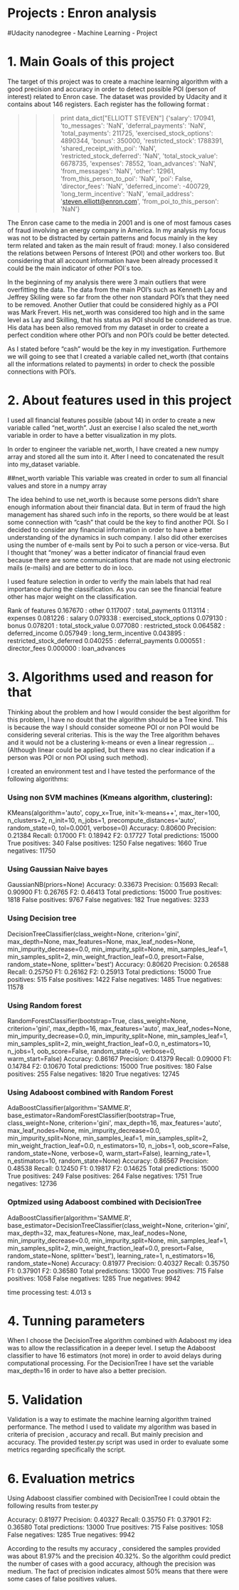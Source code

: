 # Projects : Enron analysis

#Udacity nanodegree  - Machine Learning - Project
# 1. Main Goals of this project

The target of this project was to create a machine learning algorithm with a good precision and accuracy in order to detect possible POI (person of interest) related to Enron case. The dataset was provided by Udacity and it contains about 146 registers. Each register has the following format :

>>> print data_dict["ELLIOTT STEVEN"]
{'salary': 170941, 'to_messages': 'NaN', 'deferral_payments': 'NaN', 'total_payments': 211725, 'exercised_stock_options': 4890344, 'bonus': 350000, 'restricted_stock': 1788391, 'shared_receipt_with_poi': 'NaN', 'restricted_stock_deferred': 'NaN', 'total_stock_value': 6678735, 'expenses': 78552, 'loan_advances': 'NaN', 'from_messages': 'NaN', 'other': 12961, 'from_this_person_to_poi': 'NaN', 'poi': False, 'director_fees': 'NaN', 'deferred_income': -400729, 'long_term_incentive': 'NaN', 'email_address': 'steven.elliott@enron.com', 'from_poi_to_this_person': 'NaN'}


The Enron case came to the media in 2001  and is one of most famous cases of fraud involving an energy company in America. In my analysis my focus was not to be distracted by certain patterns and focus mainly in the key term related and taken as the main result of fraud: money. I also considered the relations between Persons of Interest (POI) and other workers too. But considering that all account information have been already processed it could be the main indicator of other POI`s too.

In the beginning of my analysis there were 3 main outliers that were overfitting the data. The data from the main POI’s such as Kenneth Lay and Jeffrey Skiling were so far from the other non standard POI’s that they need to be removed. Another Outlier that could be considered highly as a POI was Mark Frevert. His net_worth was considered too high and in the same level as Lay and Skilling, that his status as POI should be considered as true. His data has been also removed from my dataset in order to create a perfect condition where other POI’s and non POI’s could be better detected.


As I stated before “cash” would be the key in my investigation. Furthemore we will going to see that I created a variable called net_worth (that contains all the informations related to payments) in order to check the possible connections with POI’s.


# 2. About features used in this project

I used all financial features possible (about 14) in order to create a new variable called “net_worth”.  Just an exercise I also scaled the net_worth variable in order to have a better visualization in my plots. 

In order to engineer the variable net_worth, I have created a new numpy array and stored all the sum into it. After I need to concatenated the result into my_dataset variable.

##net_worth variable
This variable was created in order to sum all financial values and store in a numpy array

The idea behind to use net_worth is because some persons didn’t share enough information about their financial  data. But in term of fraud the high management has shared such info in the reports, so there would be at least some connection with “cash” that could be the key to find another POI. So I decided to consider any financial information in order to have a better understanding of the dynamics in such company.  I also did other exercises using the number of e-mails sent by Poi to such a person or vice-versa. But I thought that “money’ was a better indicator of financial fraud even because there are some communications that are made not using electronic mails (e-mails) and are better to do in loco.

I used feature selection in order to verify the main labels that had real importance during the classification. As you can see the financial feature other has major weight on the classification.

Rank of features
0.167670 : other
0.117007 : total_payments
0.113114 : expenses
0.081226 : salary
0.079338 : exercised_stock_options
0.079130 : bonus
0.078201 : total_stock_value
0.077080 : restricted_stock
0.064582 : deferred_income
0.057949 : long_term_incentive
0.043895 : restricted_stock_deferred
0.040255 : deferral_payments
0.000551 : director_fees
0.000000 : loan_advances



# 3.  Algorithms used and reason for that


Thinking about the problem and how I would consider the best algorithm for this problem, I have no doubt that the algorithm should be a Tree kind. This is because the way I should consider someone POI or non POI would be considering several criterias. This is the way the Tree algorithm behaves  and it would not be a clustering k-means or even a linear regression … (Although linear could be applied, but there was no clear indication if a person was POI or non POI using such method).

I created an environment test and I have tested the performance of the following algorithms:

### Using non SVM machines (Kmeans algorithm, clustering):

KMeans(algorithm='auto', copy_x=True, init='k-means++', max_iter=100,
    n_clusters=2, n_init=10, n_jobs=1, precompute_distances='auto',
    random_state=0, tol=0.0001, verbose=0)
        Accuracy: 0.80600       Precision: 0.21384      Recall: 0.17000 F1: 0.18942     F2: 0.17727
        Total predictions: 15000        True positives:  340    False positives: 1250   False negatives: 1660   True negatives: 11750




### Using Gaussian Naive bayes

 
GaussianNB(priors=None)
        Accuracy: 0.33673       Precision: 0.15693      Recall: 0.90900 F1: 0.26765     F2: 0.46413
        Total predictions: 15000        True positives: 1818    False positives: 9767   False negatives:  182   True negatives: 3233



### Using Decision tree

DecisionTreeClassifier(class_weight=None, criterion='gini', max_depth=None,
            max_features=None, max_leaf_nodes=None,
            min_impurity_decrease=0.0, min_impurity_split=None,
            min_samples_leaf=1, min_samples_split=2,
            min_weight_fraction_leaf=0.0, presort=False, random_state=None,
            splitter='best')
        Accuracy: 0.80620       Precision: 0.26588      Recall: 0.25750 F1: 0.26162     F2: 0.25913
        Total predictions: 15000        True positives:  515    False positives: 1422   False negatives: 1485   True negatives: 11578





### Using Random forest 

RandomForestClassifier(bootstrap=True, class_weight=None, criterion='gini',
            max_depth=16, max_features='auto', max_leaf_nodes=None,
            min_impurity_decrease=0.0, min_impurity_split=None,
            min_samples_leaf=1, min_samples_split=2,
            min_weight_fraction_leaf=0.0, n_estimators=10, n_jobs=1,
            oob_score=False, random_state=0, verbose=0, warm_start=False)
        Accuracy: 0.86167       Precision: 0.41379      Recall: 0.09000 F1: 0.14784     F2: 0.10670
        Total predictions: 15000        True positives:  180    False positives:  255   False negatives: 1820   True negatives: 12745



### Using Adaboost combined with Random Forest

AdaBoostClassifier(algorithm='SAMME.R',
          base_estimator=RandomForestClassifier(bootstrap=True, class_weight=None, criterion='gini',
            max_depth=16, max_features='auto', max_leaf_nodes=None,
            min_impurity_decrease=0.0, min_impurity_split=None,
            min_samples_leaf=1, min_samples_split=2,
            min_weight_fraction_leaf=0.0, n_estimators=10, n_jobs=1,
            oob_score=False, random_state=None, verbose=0,
            warm_start=False),
          learning_rate=1, n_estimators=10, random_state=None)
        Accuracy: 0.86567       Precision: 0.48538      Recall: 0.12450 F1: 0.19817     F2: 0.14625
        Total predictions: 15000        True positives:  249    False positives:  264   False negatives: 1751   True negatives: 12736
        
   


### Optmized using Adaboost combined with DecisionTree

AdaBoostClassifier(algorithm='SAMME.R',
          base_estimator=DecisionTreeClassifier(class_weight=None, criterion='gini', max_depth=32,
            max_features=None, max_leaf_nodes=None,
            min_impurity_decrease=0.0, min_impurity_split=None,
            min_samples_leaf=1, min_samples_split=2,
            min_weight_fraction_leaf=0.0, presort=False, random_state=None,
            splitter='best'),
          learning_rate=1, n_estimators=16, random_state=None)
        Accuracy: 0.81977       Precision: 0.40327      Recall: 0.35750 F1: 0.37901     F2: 0.36580
        Total predictions: 13000        True positives:  715    False positives: 1058   False negatives: 1285   True negatives: 9942

time processing test: 4.013 s





# 4. Tunning parameters



When I choose the DecisionTree  algorithm combined with Adaboost my idea was to allow the reclassification in a deeper level. I setup the Adaboost classifier to have 16 estimators (not more) in order to avoid delays during computational processing. For the DecisionTree I have set the variable max_depth=16 in order to have also a better precision.



# 5. Validation


Validation is a way to estimate the machine learning algorithm trained performance. The method I used to validate my algorithm was based in criteria of precision , accuracy and recall. But mainly precision and accuracy. The provided tester.py script was used in order to evaluate some metrics regarding specifically the script. 


# 6. Evaluation metrics 

Using Adaboost classifier combined with DecisionTree I could obtain the following results from tester.py

Accuracy: 0.81977       Precision: 0.40327      Recall: 0.35750 F1: 0.37901     F2: 0.36580
Total predictions: 13000        True positives:  715    False positives: 1058   False negatives: 1285   True negatives: 9942



According to the results my accuracy , considered the samples provided was about 81.97%  and the precision 40.32%. So the algorithm could predict the number of cases with a good accuracy, although the precision was medium. The fact of precision indicates almost 50% means that there were some cases of false positives values.









